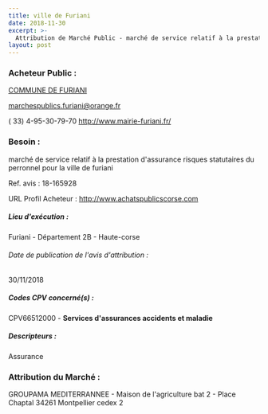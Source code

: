 ```yaml
---
title: ville de Furiani
date: 2018-11-30
excerpt: >-
  Attribution de Marché Public - marché de service relatif à la prestation d'assurance risques statutaires du perronnel pour la ville de furiani
layout: post
---
```


### Acheteur Public : 
<a href="/acheteur-134/siren-212001200"> COMMUNE DE FURIANI</a><br/>



marchespublics.furiani@orange.fr

( 33) 4-95-30-79-70
http://www.mairie-furiani.fr/
### Besoin :

marché de service relatif à la prestation d'assurance risques statutaires du perronnel pour la ville de furiani

Ref. avis : 18-165928

URL Profil Acheteur : http://www.achatspublicscorse.com

##### Lieu d'exécution :

Furiani - Département 2B - Haute-corse

###### Date de publication de l'avis d'attribution : 
30/11/2018

##### Codes CPV concerné(s) :
CPV66512000 - **Services d'assurances accidents et maladie** <br/>

##### Descripteurs :
Assurance <br/>

### Attribution du Marché :
GROUPAMA MEDITERRANNEE - Maison de l'agriculture bat 2 - Place Chaptal 34261 Montpellier cedex 2 <br/>
